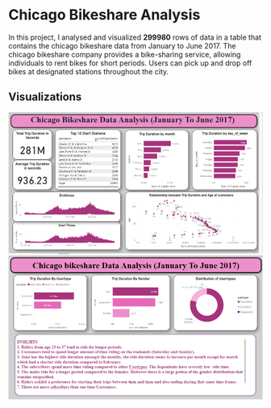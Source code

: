 # Chicago Bikeshare Analysis
In this project, I analysed and visualized **299980** rows of data in a table that contains the chicago bikeshare data from January to June 2017. The chicago bikeshare company provides a bike-sharing service, allowing individuals to rent bikes for short periods. Users can pick up and drop off bikes at designated stations throughout the city. 
## Visualizations
![Page 1](<chicago refurbished.png>)
![Page 2](<chicago refurbished 2.png>)
